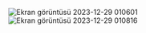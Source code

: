 ![Ekran görüntüsü 2023-12-29 010601](https://github.com/senanurg/akademi7.1/assets/151245979/371a4c8e-316b-4cdb-b121-12886d2f47e4)
![Ekran görüntüsü 2023-12-29 010816](https://github.com/senanurg/akademi7.1/assets/151245979/ab4ae74d-91be-461c-a04a-563e79a0cbc5)
